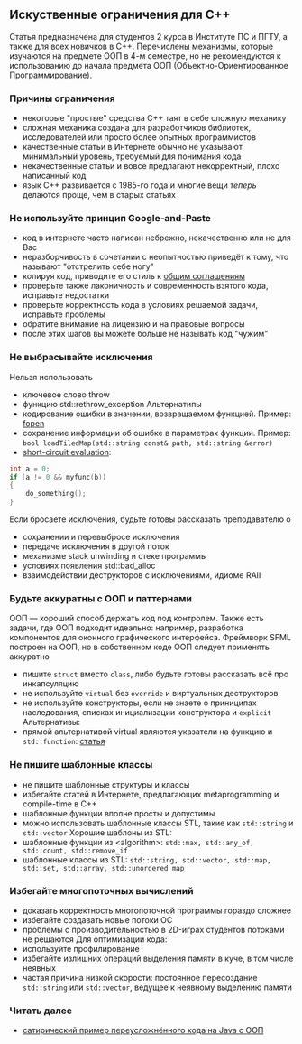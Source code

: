 ## Искуственные ограничения для C++

Статья предназначена для студентов 2 курса в Институте ПС и ПГТУ, а также для всех новичков в C++. Перечислены механизмы, которые изучаются на предмете ООП в 4-м семестре, но не рекомендуются к использованию до начала предмета ООП (Объектно-Ориентированное Программирование).

### Причины ограничения
- некоторые "простые" средства C++ таят в себе сложную механику
- сложная механика создана для разработчиков библиотек, исследователей или просто более опытных программистов
- качественные статьи в Интернете обычно не указывают минимальный уровень, требуемый для понимания кода
- некачественные статьи и вовсе предлагают некорректный, плохо написанный код
- язык C++ развивается с 1985-го года и многие вещи _теперь_ делаются проще, чем в старых статьях

### Не используйте принцип Google-and-Paste
- код в интернете часто написан небрежно, некачественно или не для Вас
- неразборчивость в сочетании с неопытностью приведёт к тому, что называют "отстрелить себе ногу"
- копируя код, приводите его стиль к [общим соглашениям](../coding-style/cpp-style-sfml.md)
- проверьте также лаконичность и современность взятого кода, исправьте недостатки
- проверьте корректность кода в условиях решаемой задачи, исправьте проблемы
- обратите внимание на лицензию и на правовые вопросы
- после этих шагов вы можете больше не называть код "чужим"

### Не выбрасывайте исключения
Нельзя использовать
- ключевое слово throw
- функцию std::rethrow_exception
Альтернатипы
- кодирование ошибки в значении, возвращаемом функцией. Пример: [fopen](http://en.cppreference.com/w/c/io/fopen)
- сохранение информации об ошибке в параметрах функции. Пример: ```bool loadTiledMap(std::string const& path, std::string &error)```
- [short-circuit evaluation](https://en.wikipedia.org/wiki/Short-circuit_evaluation):
```cpp
int a = 0;
if (a != 0 && myfunc(b))
{
    do_something();
}
```
Если бросаете исключения, будьте готовы рассказать преподавателю о
- сохранении и перевыбросе исключения
- передаче исключения в другой поток
- механизме stack unwinding и стеке программы
- условиях появления std::bad_alloc
- взаимодействии деструкторов с исключениями, идиоме RAII

### Будьте аккуратны с ООП и паттернами
ООП &mdash; хороший способ держать код под контролем. Также есть задачи, где ООП подходит идеально: например, разработка компонентов для оконного графического интерфейса. Фреймворк SFML построен на ООП, но в собственном коде ООП следует применять аккуратно
- пишите ```struct``` вместо ```class```, либо будьте готовы рассказать всё про инкапсуляцию
- не используйте ```virtual``` без ```override``` и виртуальных деструкторов
- не используйте конструкторы, если не знаете о приниципах наследования, списках инициализации конструктора и ```explicit```
Альтернативы:
- прямой альтернативой virtual являются указатели на функцию и ```std::function```: [статья](http://probablydance.com/2012/12/16/the-importance-of-stdfunction/)

### Не пишите шаблонные классы
- не пишите шаблонные структуры и классы
- избегайте статей в Интернете, предлагающих metaprogramming и compile-time в C++
- шаблонные функции вполне просты и допустимы
- можно использовать шаблонные классы STL, такие как ```std::string``` и ```std::vector```
Хорошие шаблоны из STL:
- шаблонные функции из &lt;algorithm&gt;: ```std::max, std::any_of, std::count, std::remove_if```
- шаблонные классы из STL: ```std::string, std::vector, std::map, std::set, std::array, std::unordered_map```

### Избегайте многопоточных вычислений
- доказать корректность многопоточной программы гораздо сложнее
- избегайте создавать новые потоки ОС
- проблемы с производительностью в 2D-играх студентов потоками не решаются
Для оптимизации кода:
- используйте профилирование
- избегайте излишних операций выделения памяти в куче, в том числе неявных
- частая причина низкой скорости: постоянное пересоздание ```std::string``` или ```std::vector```, ведущее к неявному выделению памяти

### Читать далее
- [сатирический пример переусложнённого кода на Java с ООП](https://github.com/EnterpriseQualityCoding/FizzBuzzEnterpriseEdition)
